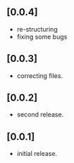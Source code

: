 ## [0.0.4]

* re-structuring
* fixing some bugs

## [0.0.3] 

* correcting files.

## [0.0.2] 

* second release.

## [0.0.1] 

* initial release.